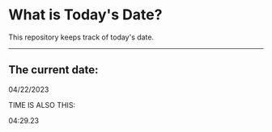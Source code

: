 # What is Today's Date?
This repository keeps track of today's date.
* * *
 
## The current date:  
 04/22/2023 
  
  
 TIME IS ALSO THIS: 
  
 04:29.23 
  
  
